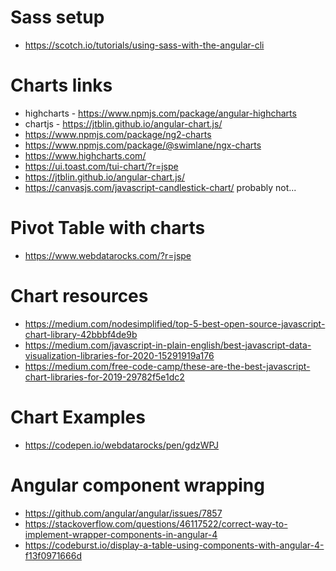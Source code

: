 <!--- Repo  https://github.com/abdul06/responsive-data-dashboard -->
# Sass setup
  - https://scotch.io/tutorials/using-sass-with-the-angular-cli

# Charts links
 -  highcharts - https://www.npmjs.com/package/angular-highcharts
 - chartjs - https://jtblin.github.io/angular-chart.js/
 - https://www.npmjs.com/package/ng2-charts
 - https://www.npmjs.com/package/@swimlane/ngx-charts
 - https://www.highcharts.com/
 - https://ui.toast.com/tui-chart/?r=jspe
 - https://jtblin.github.io/angular-chart.js/
 - https://canvasjs.com/javascript-candlestick-chart/ probably not...

# Pivot Table with charts
  - https://www.webdatarocks.com/?r=jspe

# Chart resources
  - https://medium.com/nodesimplified/top-5-best-open-source-javascript-chart-library-42bbbf4de9b
  - https://medium.com/javascript-in-plain-english/best-javascript-data-visualization-libraries-for-2020-15291919a176
  - https://medium.com/free-code-camp/these-are-the-best-javascript-chart-libraries-for-2019-29782f5e1dc2

# Chart Examples
  - https://codepen.io/webdatarocks/pen/gdzWPJ
  

# Angular component wrapping
- https://github.com/angular/angular/issues/7857
- https://stackoverflow.com/questions/46117522/correct-way-to-implement-wrapper-components-in-angular-4
- https://codeburst.io/display-a-table-using-components-with-angular-4-f13f0971666d

<!---  
include
- https://jtblin.github.io/angular-chart.js/ 
<script src="node_modules/chart.js/Chart.min.js"></script>
<script src="node_modules/angular-chart.js/dist/angular-chart.min.js"></script>
--->